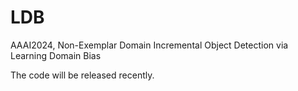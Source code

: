 # LDB
AAAI2024, Non-Exemplar Domain Incremental Object Detection via Learning Domain Bias

The code will be released recently.
